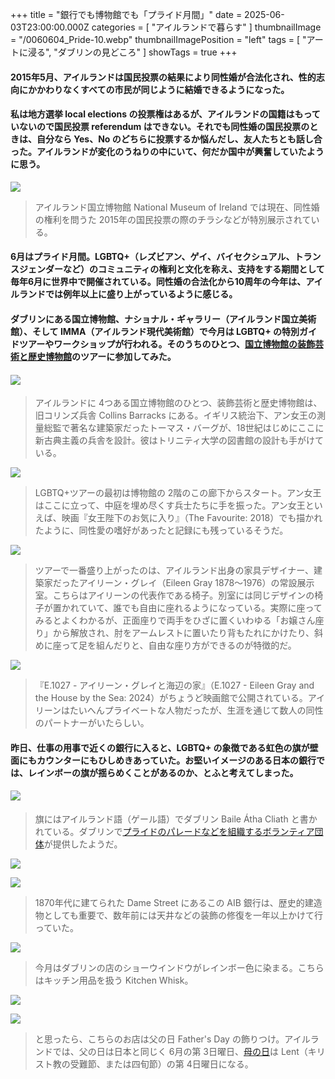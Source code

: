 +++
title = "銀行でも博物館でも「プライド月間」"
date = 2025-06-03T23:00:00.000Z
categories = [ "アイルランドで暮らす" ]
thumbnailImage = "/0060604_Pride-10.webp"
thumbnailImagePosition = "left"
tags = [ "アートに浸る", "ダブリンの見どころ" ]
showTags = true
+++

#### 2015年5月、アイルランドは国民投票の結果により同性婚が合法化され、性的志向にかかわりなくすべての市民が同じように結婚できるようになった。

<!--more-->

#### 私は地方選挙 local elections の投票権はあるが、アイルランドの国籍はもっていないので国民投票 referendum はできない。それでも同性婚の国民投票のときは、自分なら Yes、No のどちらに投票するか悩んだし、友人たちとも話し合った。アイルランドが変化のうねりの中にいて、何だか国中が興奮していたように思う。

![](/0060604_Pride-4.webp)

> アイルランド国立博物館 National Museum of Ireland では現在、同性婚の権利を問うた 2015年の国民投票の際のチラシなどが特別展示されている。

#### 6月はプライド月間。LGBTQ+（レズビアン、ゲイ、バイセクシュアル、トランスジェンダーなど）のコミュニティの権利と文化を称え、支持をする期間として毎年6月に世界中で開催されている。同性婚の合法化から10周年の今年は、アイルランドでは例年以上に盛り上がっているように感じる。

#### ダブリンにある国立博物館、ナショナル・ギャラリー（アイルランド国立美術館）、そして IMMA（アイルランド現代美術館）で今月は LGBTQ+ の特別ガイドツアーやワークショップが行われる。そのうちのひとつ、[国立博物館の装飾芸術と歴史博物館](https://www.museum.ie/en-IE/Museums/Decorative-Arts-History)のツアーに参加してみた。

#### ![](/0060604_Pride-7.webp)

> アイルランドに 4つある国立博物館のひとつ、装飾芸術と歴史博物館は、旧コリンズ兵舎 Collins Barracks にある。イギリス統治下、アン女王の測量総監で著名な建築家だったトーマス・バーグが、18世紀はじめにここに新古典主義の兵舎を設計。彼はトリニティ大学の図書館の設計も手がけている。

![](/0060604_Pride-6.webp)

> LGBTQ+ツアーの最初は博物館の 2階のこの廊下からスタート。アン女王はここに立って、中庭を埋め尽くす兵士たちに手を振った。アン女王といえば、映画『女王陛下のお気に入り』（The Favourite: 2018）でも描かれたように、同性愛の嗜好があったと記録にも残っているそうだ。

![](/0060604_Pride-5.webp)

> ツアーで一番盛り上がったのは、アイルランド出身の家具デザイナー、建築家だったアイリーン・グレイ（Eileen Gray 1878〜1976）の常設展示室。こちらはアイリーンの代表作である椅子。別室には同じデザインの椅子が置かれていて、誰でも自由に座れるようになっている。実際に座ってみるとよくわかるが、正面座りで両手をひざに置くいわゆる「お嬢さん座り」から解放され、肘をアームレストに置いたり背もたれにかけたり、斜めに座って足を組んだりと、自由な座り方ができるのが特徴的だ。

![](/0060604_Pride-3.webp)

> 『E.1027 - アイリーン・グレイと海辺の家』（E.1027 - Eileen Gray and the House by the Sea: 2024）がちょうど映画館で公開されている。アイリーンはたいへんプライベートな人物だったが、生涯を通じて数人の同性のパートナーがいたらしい。

#### 昨日、仕事の用事で近くの銀行に入ると、LGBTQ+ の象徴である虹色の旗が壁面にもカウンターにもひしめきあっていた。お堅いイメージのある日本の銀行では、レインボーの旗が揺らめくことがあるのか、とふと考えてしまった。

#### ![](/0060604_Pride-10.webp)

> 旗にはアイルランド語（ゲール語）でダブリン Baile Átha Cliath と書かれている。ダブリンで[プライドのパレードなどを組織するボランティア団体](https://dublinpride.ie/)が提供したようだ。

![](/0060604_Pride-2.webp)

![](/0060604_Pride-1.webp)

> 1870年代に建てられた Dame Street にあるこの AIB 銀行は、歴史的建造物としても重要で、数年前には天井などの装飾の修復を一年以上かけて行っていた。

![](/0060604_Pride-8.webp)

> 今月はダブリンの店のショーウインドウがレインボー色に染まる。こちらはキッチン用品を扱う Kitchen Whisk。

![](/0060604_Pride-9.webp)

![](/0060604_Pride-11.webp)

> と思ったら、こちらのお店は父の日 Father's Day の飾りつけ。アイルランドでは、父の日は日本と同じく 6月の第 3日曜日、[母の日](https://www.riastra.com/2024/03/%E3%81%8A%E6%AF%8D%E3%81%95%E3%82%93%E3%81%AF-mummom%E3%81%9D%E3%82%8C%E3%81%A8%E3%82%82-mam/)は Lent（キリスト教の受難節、または四旬節）の第 4日曜日になる。
